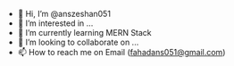 - 👋 Hi, I’m @anszeshan051
- 👀 I’m interested in ...
- 🌱 I’m currently learning MERN Stack
- 💞️ I’m looking to collaborate on ...
- 📫 How to reach me on Email (fahadans051@gmail.com)

<!---
anszeshan051/anszeshan051 is a ✨ special ✨ repository because its `README.md` (this file) appears on your GitHub profile.
You can click the Preview link to take a look at your changes.
--->
